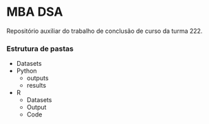 # MBA DSA

Repositório auxiliar do trabalho de conclusão de curso da turma 222.

### Estrutura de pastas

- Datasets
- Python
  - outputs
  - results
- R
  - Datasets
  - Output
  - Code